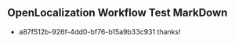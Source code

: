 ## OpenLocalization Workflow Test MarkDown
* a87f512b-926f-4dd0-bf76-b15a9b33c931 thanks!

<!--HONumber=Aug16_HO5-->


